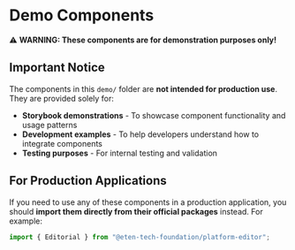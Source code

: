 # Demo Components

⚠️ **WARNING: These components are for demonstration purposes only!**

## Important Notice

The components in this `demo/` folder are **not intended for production use**. They are provided solely for:

- **Storybook demonstrations** - To showcase component functionality and usage patterns
- **Development examples** - To help developers understand how to integrate components
- **Testing purposes** - For internal testing and validation

## For Production Applications

If you need to use any of these components in a production application, you should **import them directly from their official packages** instead. For example:

```typescript
import { Editorial } from "@eten-tech-foundation/platform-editor";
```
